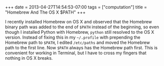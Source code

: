 +++
date = 2013-04-27T14:54:53-07:00
tags = ["computation"]
title = "Homebrew And The OS X $PATH"
+++

I recently installed Homebrew on OS X and observed that the Homebrew binary path was added to the end of `$PATH` instead of the beginning, so even though I installed Python with Homebrew, `python` still resolved to the OS X version. Instead of fixing this in my `~/.profile` with prepending the Homebrew path to `$PATH`, I edited `/etc/paths` and moved the Homebrew path to the first line. Now `$PATH` always has the Homebrew path first. This is convenient for working in Terminal, but I have to cross my fingers that nothing in OS X breaks.
